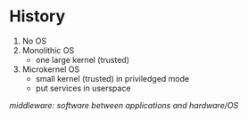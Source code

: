 # History
1) No OS
2) Monolithic OS
	- one large kernel (trusted)
3) Microkernel OS
	- small kernel (trusted) in priviledged mode
	- put services in userspace

*middleware: software between applications and hardware/OS*
